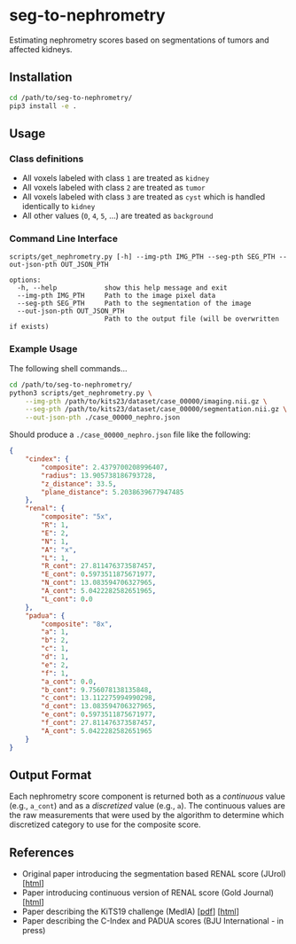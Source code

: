# seg-to-nephrometry

Estimating nephrometry scores based on segmentations of tumors and affected kidneys.

## Installation

```bash
cd /path/to/seg-to-nephrometry/
pip3 install -e .
```

## Usage

### Class definitions

* All voxels labeled with class `1` are treated as `kidney`
* All voxels labeled with class `2` are treated as `tumor`
* All voxels labeled with class `3` are treated as `cyst` which is handled identically to `kidney`
* All other values (`0`, `4`, `5`, ...) are treated as `background`

### Command Line Interface

```text
scripts/get_nephrometry.py [-h] --img-pth IMG_PTH --seg-pth SEG_PTH --out-json-pth OUT_JSON_PTH

options:
  -h, --help            show this help message and exit
  --img-pth IMG_PTH     Path to the image pixel data
  --seg-pth SEG_PTH     Path to the segmentation of the image
  --out-json-pth OUT_JSON_PTH
                        Path to the output file (will be overwritten if exists)
```

### Example Usage

The following shell commands...

```bash
cd /path/to/seg-to-nephrometry/
python3 scripts/get_nephrometry.py \
    --img-pth /path/to/kits23/dataset/case_00000/imaging.nii.gz \
    --seg-pth /path/to/kits23/dataset/case_00000/segmentation.nii.gz \
    --out-json-pth ./case_00000_nephro.json
```

Should produce a `./case_00000_nephro.json` file like the following:

```json
{
    "cindex": {
        "composite": 2.4379700208996407,
        "radius": 13.905738186793728,
        "z_distance": 33.5,
        "plane_distance": 5.2038639677947485
    },
    "renal": {
        "composite": "5x",
        "R": 1,
        "E": 2,
        "N": 1,
        "A": "x",
        "L": 1,
        "R_cont": 27.811476373587457,
        "E_cont": 0.5973511875671977,
        "N_cont": 13.083594706327965,
        "A_cont": 5.0422282582651965,
        "L_cont": 0.0
    },
    "padua": {
        "composite": "8x",
        "a": 1,
        "b": 2,
        "c": 1,
        "d": 1,
        "e": 2,
        "f": 1,
        "a_cont": 0.0,
        "b_cont": 9.756078138135848,
        "c_cont": 13.112275994990298,
        "d_cont": 13.083594706327965,
        "e_cont": 0.5973511875671977,
        "f_cont": 27.811476373587457,
        "A_cont": 5.0422282582651965
    }
}
```

## Output Format

Each nephrometry score component is returned both as a *continuous* value (e.g., `a_cont`) and as a *discretized* value (e.g., `a`). The continuous values are the raw measurements that were used by the algorithm to determine which discretized category to use for the composite score.

## References

* Original paper introducing the segmentation based RENAL score (JUrol) \[[html](https://www.auajournals.org/doi/abs/10.1097/JU.0000000000002390)\]
* Paper introducing continuous version of RENAL score (Gold Journal) \[[html](https://www.sciencedirect.com/science/article/pii/S0090429523006556)\]
* Paper describing the KiTS19 challenge (MedIA) \[[pdf](https://arxiv.org/pdf/1912.01054.pdf)\] \[[html](https://www.ncbi.nlm.nih.gov/pmc/articles/PMC7734203/)\]
* Paper describing the C-Index and PADUA scores (BJU International - in press)
